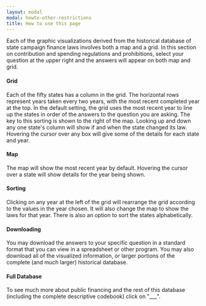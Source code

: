 ```yaml
---
layout: modal
modal: howto-other-restrictions
title: How to use this page
---
```


Each of the graphic visualizations derived from the historical database of state campaign finance laws involves both a map and a grid. In this section on contribution and spending regulations and prohibitions, select your question at the upper right and the answers will appear on both map and grid.


#### Grid

Each of the fifty states has a column in the grid. The horizontal rows represent years taken every two years, with the most recent completed year at the top. In the default setting, the grid uses the most recent year to line up the states in order of the answers to the question you are asking. The key to this sorting is shown to the right of the map. Looking up and down any one state's column will show if and when the state changed its law. Hovering the cursor over any box will give some of the details for each state and year.


#### Map

The map will show the most recent year by default. Hovering the cursor over a state will show details for the year being shown.


#### Sorting

Clicking on any year at the left of the grid will rearrange the grid according to the values in the year chosen. It will also change the map to show the laws for that year. There is also an option to sort the states alphabetically.


#### Downloading

You may download the answers to your specific question in a standard format that you can view in a spreadsheet or other program. You may also download all of the visualized information, or larger portions of the complete (and much larger) historical database.


#### Full Database

To see much more about public financing and the rest of this database (including the complete descriptive codebook) click on "___".
